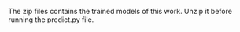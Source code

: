 The zip files contains the trained models of this work. Unzip it before running the predict.py file.
